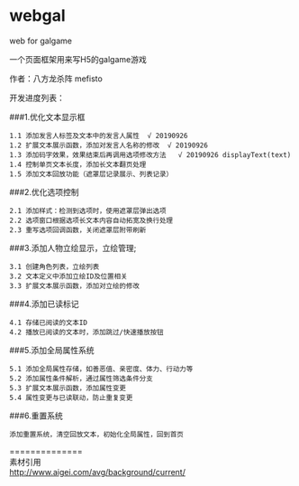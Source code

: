 # webgal
web for galgame

一个页面框架用来写H5的galgame游戏

作者：八方龙杀阵 mefisto

开发进度列表：

###1.优化文本显示框

	1.1	添加发言人标签及文本中的发言人属性  √ 20190926
	1.2	扩展文本展示函数，添加对发言人名称的修改  √ 20190926
	1.3	添加码字效果，效果结束后再调用选项修改方法   √ 20190926 displayText(text)
	1.4	控制单页文本长度，添加长文本翻页处理  
	1.5	添加文本回放功能（遮罩层记录展示、列表记录）  

###2.优化选项控制

	2.1	添加样式：检测到选项时，使用遮罩层弹出选项  
	2.2	选项窗口根据选项长文本内容自动拓宽及换行处理  
	2.3	重写选项回调函数，关闭遮罩层附带刷新  

###3.添加人物立绘显示，立绘管理;

	3.1 创建角色列表，立绘列表  
	3.2 文本定义中添加立绘ID及位置相关  
	3.3 扩展文本展示函数，添加对立绘的修改  

###4.添加已读标记

	4.1	存储已阅读的文本ID  
	4.2	播放已阅读的文本时，添加跳过/快速播放按钮  

###5.添加全局属性系统

	5.1	添加全局属性存储，如善恶值、亲密度、体力、行动力等  
	5.2	添加属性条件解析，通过属性筛选条件分支  
	5.3	扩展文本展示函数，添加属性变更  
	5.4	属性变更与已读联动，防止重复变更  

###6.重置系统

	添加重置系统，清空回放文本，初始化全局属性，回到首页  


==============  
素材引用  
http://www.aigei.com/avg/background/current/
